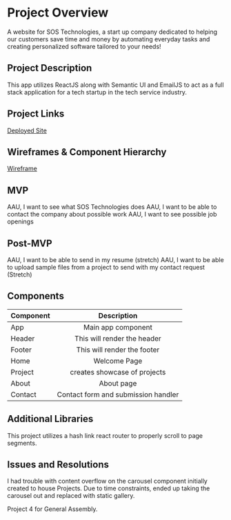 # Project Overview

A website for SOS Technologies, a start up company dedicated to helping our customers save time and money by automating everyday tasks and creating personalized software tailored to your needs! 

## Project Description

This app utilizes ReactJS along with Semantic UI and EmailJS to act as a full stack application for a tech startup in the tech service industry. 

## Project Links

[Deployed Site](https://sos-tech.vercel.app/)

## Wireframes & Component Hierarchy

[Wireframe](https://photos.app.goo.gl/pofYeJG8WM3Gj2s39)

## MVP 

AAU, I want to see what SOS Technologies does
AAU, I want to be able to contact the company about possible work
AAU, I want to see possible job openings

## Post-MVP

AAU, I want to be able to send in my resume (stretch)
AAU, I want to be able to upload sample files from a project to send with my contact request (Stretch)

## Components

| Component | Description | 
| --- | :---: |  
| App | Main app component | 
| Header | This will render the header | 
| Footer | This will render the footer | 
| Home | Welcome Page | 
| Project | creates showcase of projects | 
| About | About page | 
| Contact | Contact form and submission handler | 

## Additional Libraries

This project utilizes a hash link react router to properly scroll to page segments.  

## Issues and Resolutions

I had trouble with content overflow on the carousel component initially created to house Projects. Due to time constraints, ended up taking the carousel out and replaced with static gallery. 

Project 4 for General Assembly. 


